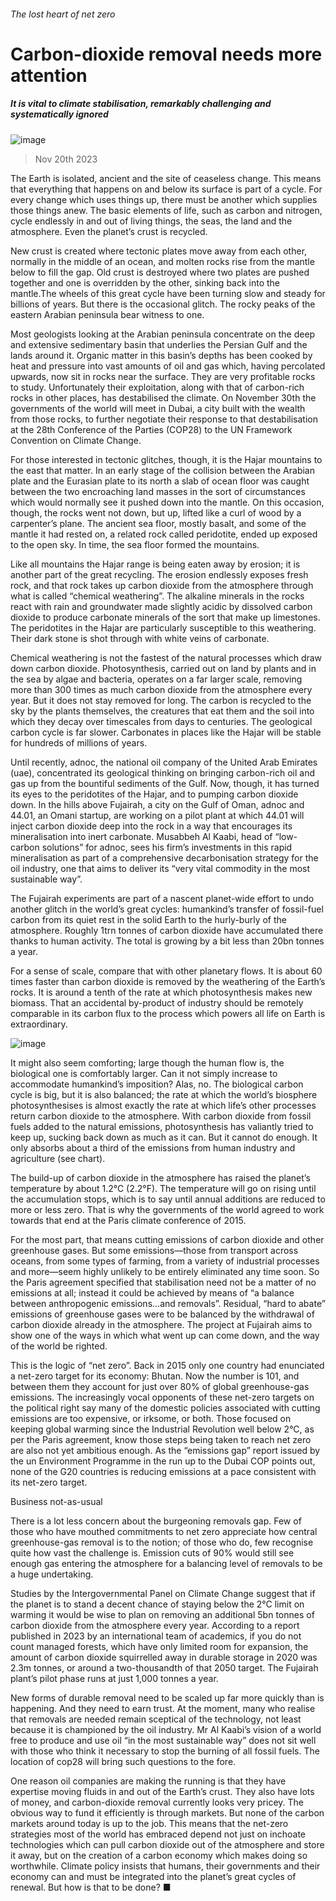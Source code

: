 ###### The lost heart of net zero
# Carbon-dioxide removal needs more attention 
##### It is vital to climate stabilisation, remarkably challenging and systematically ignored 
![image](images/20231125_SRD001.jpg) 
> Nov 20th 2023 
The Earth is isolated, ancient and the site of ceaseless change. This means that everything that happens on and below its surface is part of a cycle. For every change which uses things up, there must be another which supplies those things anew. The basic elements of life, such as carbon and nitrogen, cycle endlessly in and out of living things, the seas, the land and the atmosphere. Even the planet’s crust is recycled. 
New crust is created where tectonic plates move away from each other, normally in the middle of an ocean, and molten rocks rise from the mantle below to fill the gap. Old crust is destroyed where two plates are pushed together and one is overridden by the other, sinking back into the mantle.The wheels of this great cycle have been turning slow and steady for billions of years. But there is the occasional glitch. The rocky peaks of the eastern Arabian peninsula bear witness to one.
Most geologists looking at the Arabian peninsula concentrate on the deep and extensive sedimentary basin that underlies the Persian Gulf and the lands around it. Organic matter in this basin’s depths has been cooked by heat and pressure into vast amounts of oil and gas which, having percolated upwards, now sit in rocks near the surface. They are very profitable rocks to study. Unfortunately their exploitation, along with that of carbon-rich rocks in other places, has destabilised the climate. On November 30th the governments of the world will meet in Dubai, a city built with the wealth from those rocks, to further negotiate their response to that destabilisation at the 28th Conference of the Parties (COP28) to the UN Framework Convention on Climate Change.
For those interested in tectonic glitches, though, it is the Hajar mountains to the east that matter. In an early stage of the collision between the Arabian plate and the Eurasian plate to its north a slab of ocean floor was caught between the two encroaching land masses in the sort of circumstances which would normally see it pushed down into the mantle. On this occasion, though, the rocks went not down, but up, lifted like a curl of wood by a carpenter’s plane. The ancient sea floor, mostly basalt, and some of the mantle it had rested on, a related rock called peridotite, ended up exposed to the open sky. In time, the sea floor formed the mountains.
Like all mountains the Hajar range is being eaten away by erosion; it is another part of the great recycling. The erosion endlessly exposes fresh rock, and that rock takes up carbon dioxide from the atmosphere through what is called “chemical weathering”. The alkaline minerals in the rocks react with rain and groundwater made slightly acidic by dissolved carbon dioxide to produce carbonate minerals of the sort that make up limestones. The peridotites in the Hajar are particularly susceptible to this weathering. Their dark stone is shot through with white veins of carbonate. 
Chemical weathering is not the fastest of the natural processes which draw down carbon dioxide. Photosynthesis, carried out on land by plants and in the sea by algae and bacteria, operates on a far larger scale, removing more than 300 times as much carbon dioxide from the atmosphere every year. But it does not stay removed for long. The carbon is recycled to the sky by the plants themselves, the creatures that eat them and the soil into which they decay over timescales from days to centuries. The geological carbon cycle is far slower. Carbonates in places like the Hajar will be stable for hundreds of millions of years.
Until recently, adnoc, the national oil company of the United Arab Emirates (uae), concentrated its geological thinking on bringing carbon-rich oil and gas up from the bountiful sediments of the Gulf. Now, though, it has turned its eyes to the peridotites of the Hajar, and to pumping carbon dioxide down. In the hills above Fujairah, a city on the Gulf of Oman, adnoc and 44.01, an Omani startup, are working on a pilot plant at which 44.01 will inject carbon dioxide deep into the rock in a way that encourages its mineralisation into inert carbonate. Musabbeh Al Kaabi, head of “low-carbon solutions” for adnoc, sees his firm’s investments in this rapid mineralisation as part of a comprehensive decarbonisation strategy for the oil industry, one that aims to deliver its “very vital commodity in the most sustainable way”. 
The Fujairah experiments are part of a nascent planet-wide effort to undo another glitch in the world’s great cycles: humankind’s transfer of fossil-fuel carbon from its quiet rest in the solid Earth to the hurly-burly of the atmosphere. Roughly 1trn tonnes of carbon dioxide have accumulated there thanks to human activity. The total is growing by a bit less than 20bn tonnes a year. 
For a sense of scale, compare that with other planetary flows. It is about 60 times faster than carbon dioxide is removed by the weathering of the Earth’s rocks. It is around a tenth of the rate at which photosynthesis makes new biomass. That an accidental by-product of industry should be remotely comparable in its carbon flux to the process which powers all life on Earth is extraordinary. 
![image](images/20231125_SRC900.png) 

It might also seem comforting; large though the human flow is, the biological one is comfortably larger. Can it not simply increase to accommodate humankind’s imposition? Alas, no. The biological carbon cycle is big, but it is also balanced; the rate at which the world’s biosphere photosynthesises is almost exactly the rate at which life’s other processes return carbon dioxide to the atmosphere. With carbon dioxide from fossil fuels added to the natural emissions, photosynthesis has valiantly tried to keep up, sucking back down as much as it can. But it cannot do enough. It only absorbs about a third of the emissions from human industry and agriculture (see chart). 
The build-up of carbon dioxide in the atmosphere has raised the planet’s temperature by about 1.2°C (2.2°F). The temperature will go on rising until the accumulation stops, which is to say until annual additions are reduced to more or less zero. That is why the governments of the world agreed to work towards that end at the Paris climate conference of 2015.
For the most part, that means cutting emissions of carbon dioxide and other greenhouse gases. But some emissions—those from transport across oceans, from some types of farming, from a variety of industrial processes and more—seem highly unlikely to be entirely eliminated any time soon. So the Paris agreement specified that stabilisation need not be a matter of no emissions at all; instead it could be achieved by means of “a balance between anthropogenic emissions…and removals”. Residual, “hard to abate” emissions of greenhouse gases were to be balanced by the withdrawal of carbon dioxide already in the atmosphere. The project at Fujairah aims to show one of the ways in which what went up can come down, and the way of the world be righted.
This is the logic of “net zero”. Back in 2015 only one country had enunciated a net-zero target for its economy: Bhutan. Now the number is 101, and between them they account for just over 80% of global greenhouse-gas emissions. The increasingly vocal opponents of these net-zero targets on the political right say many of the domestic policies associated with cutting emissions are too expensive, or irksome, or both. Those focused on keeping global warming since the Industrial Revolution well below 2°C, as per the Paris agreement, know those steps being taken to reach net zero are also not yet ambitious enough. As the “emissions gap” report issued by the un Environment Programme in the run up to the Dubai COP points out, none of the G20 countries is reducing emissions at a pace consistent with its net-zero target.
Business not-as-usual
There is a lot less concern about the burgeoning removals gap. Few of those who have mouthed commitments to net zero appreciate how central greenhouse-gas removal is to the notion; of those who do, few recognise quite how vast the challenge is. Emission cuts of 90% would still see enough gas entering the atmosphere for a balancing level of removals to be a huge undertaking.
Studies by the Intergovernmental Panel on Climate Change suggest that if the planet is to stand a decent chance of staying below the 2°C limit on warming it would be wise to plan on removing an additional 5bn tonnes of carbon dioxide from the atmosphere every year. According to a report published in 2023 by an international team of academics, if you do not count managed forests, which have only limited room for expansion, the amount of carbon dioxide squirrelled away in durable storage in 2020 was 2.3m tonnes, or around a two-thousandth of that 2050 target. The Fujairah plant’s pilot phase runs at just 1,000 tonnes a year. 

New forms of durable removal need to be scaled up far more quickly than is happening. And they need to earn trust. At the moment, many who realise that removals are needed remain sceptical of the technology, not least because it is championed by the oil industry. Mr Al Kaabi’s vision of a world free to produce and use oil “in the most sustainable way” does not sit well with those who think it necessary to stop the burning of all fossil fuels. The location of cop28 will bring such questions to the fore. 
One reason oil companies are making the running is that they have expertise moving fluids in and out of the Earth’s crust. They also have lots of money, and carbon-dioxide removal currently looks very pricey. The obvious way to fund it efficiently is through markets. But none of the carbon markets around today is up to the job. This means that the net-zero strategies most of the world has embraced depend not just on inchoate technologies which can pull carbon dioxide out of the atmosphere and store it away, but on the creation of a carbon economy which makes doing so worthwhile. Climate policy insists that humans, their governments and their economy can and must be integrated into the planet’s great cycles of renewal. But how is that to be done? ■

